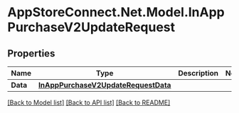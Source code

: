 # AppStoreConnect.Net.Model.InAppPurchaseV2UpdateRequest

## Properties

Name | Type | Description | Notes
------------ | ------------- | ------------- | -------------
**Data** | [**InAppPurchaseV2UpdateRequestData**](InAppPurchaseV2UpdateRequestData.md) |  | 

[[Back to Model list]](../README.md#documentation-for-models) [[Back to API list]](../README.md#documentation-for-api-endpoints) [[Back to README]](../README.md)

